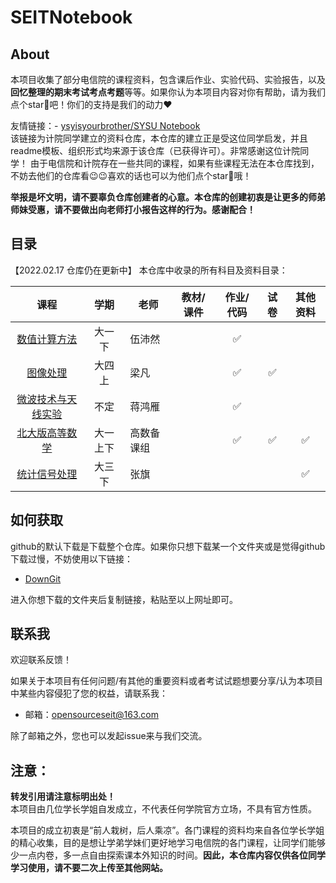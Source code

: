 # SEITNotebook

## About

本项目收集了部分电信院的课程资料，包含课后作业、实验代码、实验报告，以及**回忆整理的期末考试考点考题**等等。如果你认为本项目内容对你有帮助，请为我们点个star🌟吧！你们的支持是我们的动力❤️


友情链接：- [ysyisyourbrother/SYSU Notebook](https://github.com/ysyisyourbrother/SYSU_Notebook#readme)  
该链接为计院同学建立的资料仓库，本仓库的建立正是受这位同学启发，并且readme模板、组织形式均来源于该仓库（已获得许可）。非常感谢这位计院同学！
由于电信院和计院存在一些共同的课程，如果有些课程无法在本仓库找到，不妨去他们的仓库看😉😉喜欢的话也可以为他们点个star🌟哦！

**举报是坏文明，请不要辜负仓库创建者的心意。本仓库的创建初衷是让更多的师弟师妹受惠，请不要做出向老师打小报告这样的行为。感谢配合！**

## 目录

【2022.02.17 仓库仍在更新中】
本仓库中收录的所有科目及资料目录：

|                             课程                             |  学期   | 老师   |  教材/课件   |      作业/代码       |          试卷        |      其他资料        |   
| :----------------------------------------------------------: | :-----: | ------ | :----------: | :---------: | :--------------: |  :--------------: | 
| [数值计算方法](https://github.com/Yinshideguanghui/MMSE_VBLAST_QRD_SQRD) | 大一 下  | 伍沛然 |    |  :white_check_mark:   |         |      |                   
| [ 图像处理 ](https://github.com/gear0803/SEITNoteBook/tree/main/%E5%9B%BE%E5%83%8F%E5%A4%84%E7%90%86_%E6%A2%81%E5%87%A1) | 大四 上  | 梁凡 |    |  :white_check_mark:   |  :white_check_mark:       |   | 
| [ 微波技术与天线实验 ](https://github.com/gear0803/SEITNoteBook/tree/main/%E5%BE%AE%E6%B3%A2%E6%8A%80%E6%9C%AF%E4%B8%8E%E5%A4%A9%E7%BA%BF%E5%AE%9E%E9%AA%8C_%E8%92%8B%E9%B8%BF%E9%9B%81) |  不定  | 蒋鸿雁 |    |  :white_check_mark:   |         |       | 
| [ 北大版高等数学 ](https://github.com/gear0803/SEITNoteBook/tree/main/%E5%8C%97%E5%A4%A7%E7%89%88%E9%AB%98%E7%AD%89%E6%95%B0%E5%AD%A6) |  大一 上下  | 高数备课组 |    |  :white_check_mark:   |  :white_check_mark:       | :white_check_mark:   | 
 | [ 统计信号处理 ](https://github.com/gear0803/SEITNoteBook/tree/main/%E7%BB%9F%E8%AE%A1%E4%BF%A1%E5%8F%B7%E5%A4%84%E7%90%86_%E5%BC%A0%E6%97%97) |  大三 下  | 张旗 |    |    |         |  :white_check_mark:         | 

## 如何获取

github的默认下载是下载整个仓库。如果你只想下载某一个文件夹或是觉得github下载过慢，不妨使用以下链接：
- [DownGit](http://zhoudaxiaa.gitee.io/downgit/#/home)

进入你想下载的文件夹后复制链接，粘贴至以上网址即可。

## 联系我

欢迎联系反馈！

如果关于本项目有任何问题/有其他的重要资料或者考试试题想要分享/认为本项目中某些内容侵犯了您的权益，请联系我：

- 邮箱：opensourceseit@163.com

除了邮箱之外，您也可以发起issue来与我们交流。



## 注意：

**转发引用请注意标明出处！**  
本项目由几位学长学姐自发成立，不代表任何学院官方立场，不具有官方性质。  

本项目的成立初衷是“前人栽树，后人乘凉”。各门课程的资料均来自各位学长学姐的精心收集，目的是想让学弟学妹们更好地学习电信院的各门课程，让同学们能够少一点内卷，多一点自由探索课本外知识的时间。**因此，本仓库内容仅供各位同学学习使用，请不要二次上传至其他网站。**
